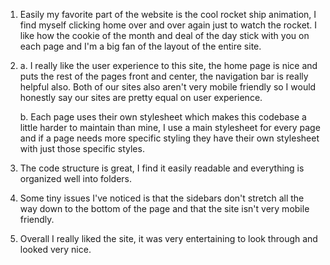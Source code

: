 1. 
	Easily my favorite part of the website is the cool rocket ship animation, I find myself clicking home over and over
again just to watch the rocket. I like how the cookie of the month and deal of the day stick with you on each page and 
I'm a big fan of the layout of the entire site.
2.
	a. I really like the user experience to this site, the home page is nice and puts the rest of the pages front and center,
	the navigation bar is really helpful also. Both of our sites also aren't very mobile friendly so I would honestly say our
	sites are pretty equal on user experience.
	
	b. Each page uses their own stylesheet which makes this codebase a little harder to maintain than mine, I use a main stylesheet for
	every page and if a page needs more specific styling they have their own stylesheet with just those specific styles.
3.
	The code structure is great, I find it easily readable and everything is organized well into folders.
4.
	Some tiny issues I've noticed is that the sidebars don't stretch all the way down to the bottom of the page and that the site isn't very mobile friendly.
5.
	Overall I really liked the site, it was very entertaining to look through and looked very nice.